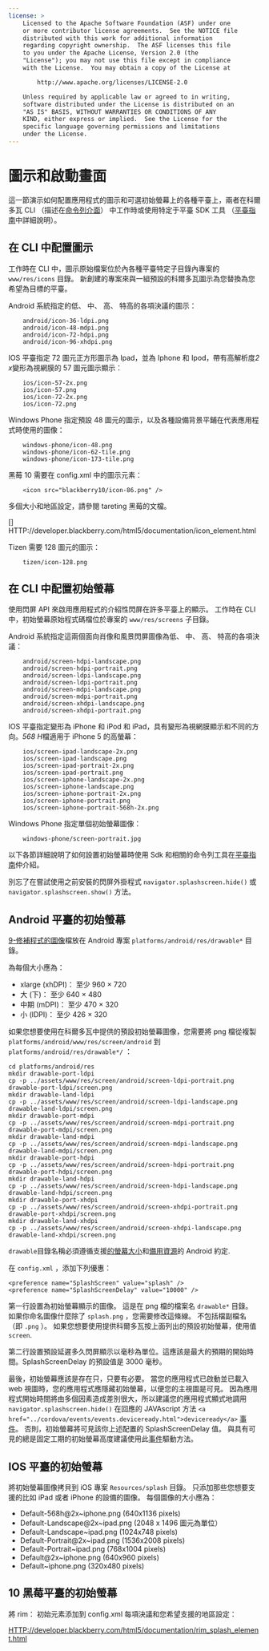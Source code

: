 ```yaml
---
license: >
    Licensed to the Apache Software Foundation (ASF) under one
    or more contributor license agreements.  See the NOTICE file
    distributed with this work for additional information
    regarding copyright ownership.  The ASF licenses this file
    to you under the Apache License, Version 2.0 (the
    "License"); you may not use this file except in compliance
    with the License.  You may obtain a copy of the License at

        http://www.apache.org/licenses/LICENSE-2.0

    Unless required by applicable law or agreed to in writing,
    software distributed under the License is distributed on an
    "AS IS" BASIS, WITHOUT WARRANTIES OR CONDITIONS OF ANY
    KIND, either express or implied.  See the License for the
    specific language governing permissions and limitations
    under the License.
---
```


# 圖示和啟動畫面

這一節演示如何配置應用程式的圖示和可選初始螢幕上的各種平臺上，兩者在科爾多瓦 CLI （描述在<a href="../guide/cli/index.html">命令列介面</a>） 中工作時或使用特定于平臺 SDK 工具 （<a href="../guide/platforms/index.html">平臺指南</a>中詳細說明）。

## 在 CLI 中配置圖示

工作時在 CLI 中，圖示原始檔案位於內各種平臺特定子目錄內專案的 `www/res/icons` 目錄。 新創建的專案來與一組預設的科爾多瓦圖示為您替換為您希望為目標的平臺。

Android 系統指定的低、 中、 高、 特高的各項決議的圖示：

        android/icon-36-ldpi.png
        android/icon-48-mdpi.png
        android/icon-72-hdpi.png
        android/icon-96-xhdpi.png
    

IOS 平臺指定 72 圖元正方形圖示為 Ipad，並為 Iphone 和 Ipod，帶有高解析度*2 x*變形為視網膜的 57 圖元圖示顯示：

        ios/icon-57-2x.png
        ios/icon-57.png
        ios/icon-72-2x.png
        ios/icon-72.png
    

Windows Phone 指定預設 48 圖元的圖示，以及各種設備背景平鋪在代表應用程式時使用的圖像：

        windows-phone/icon-48.png
        windows-phone/icon-62-tile.png
        windows-phone/icon-173-tile.png
    

黑莓 10 需要在 config.xml 中的圖示元素：

        <icon src="blackberry10/icon-86.png" />
    

多個大小和地區設定，請參閱 tareting 黑莓的文檔。

[] HTTP://developer.blackberry.com/html5/documentation/icon_element.html

Tizen 需要 128 圖元的圖示：

        tizen/icon-128.png
    

## 在 CLI 中配置初始螢幕

使用閃屏 API 來啟用應用程式的介紹性閃屏在許多平臺上的顯示。 工作時在 CLI 中，初始螢幕原始程式碼檔位於專案的 `www/res/screens` 子目錄。

Android 系統指定這兩個面向肖像和風景閃屏圖像為低、 中、 高、 特高的各項決議：

        android/screen-hdpi-landscape.png
        android/screen-hdpi-portrait.png
        android/screen-ldpi-landscape.png
        android/screen-ldpi-portrait.png
        android/screen-mdpi-landscape.png
        android/screen-mdpi-portrait.png
        android/screen-xhdpi-landscape.png
        android/screen-xhdpi-portrait.png
    

IOS 平臺指定變形為 iPhone 和 iPod 和 iPad，具有變形為視網膜顯示和不同的方向。*568 H*檔適用于 iPhone 5 的高螢幕：

        ios/screen-ipad-landscape-2x.png
        ios/screen-ipad-landscape.png
        ios/screen-ipad-portrait-2x.png
        ios/screen-ipad-portrait.png
        ios/screen-iphone-landscape-2x.png
        ios/screen-iphone-landscape.png
        ios/screen-iphone-portrait-2x.png
        ios/screen-iphone-portrait.png
        ios/screen-iphone-portrait-568h-2x.png
    

Windows Phone 指定單個初始螢幕圖像：

        windows-phone/screen-portrait.jpg
    

以下各節詳細說明了如何設置初始螢幕時使用 Sdk 和相關的命令列工具在<a href="../guide/platforms/index.html">平臺指南</a>仲介紹。

別忘了在嘗試使用之前安裝的閃屏外掛程式 `navigator.splashscreen.hide()` 或 `navigator.splashscreen.show()` 方法。

## Android 平臺的初始螢幕

[9-修補程式的圖像][1]檔放在 Android 專案 `platforms/android/res/drawable*` 目錄。

 [1]: https://developer.android.com/tools/help/draw9patch.html

為每個大小應為：

*   xlarge (xhDPI)： 至少 960 × 720
*   大 (下)： 至少 640 × 480
*   中期 (mDPI)： 至少 470 × 320
*   小 (lDPI)： 至少 426 × 320

如果您想要使用在科爾多瓦中提供的預設初始螢幕圖像，您需要將 png 檔從複製 `platforms/android/www/res/screen/android` 到 `platforms/android/res/drawable*/` ：

    cd platforms/android/res
    mkdir drawable-port-ldpi
    cp -p ../assets/www/res/screen/android/screen-ldpi-portrait.png drawable-port-ldpi/screen.png
    mkdir drawable-land-ldpi
    cp -p ../assets/www/res/screen/android/screen-ldpi-landscape.png drawable-land-ldpi/screen.png
    mkdir drawable-port-mdpi
    cp -p ../assets/www/res/screen/android/screen-mdpi-portrait.png drawable-port-mdpi/screen.png
    mkdir drawable-land-mdpi
    cp -p ../assets/www/res/screen/android/screen-mdpi-landscape.png drawable-land-mdpi/screen.png
    mkdir drawable-port-hdpi
    cp -p ../assets/www/res/screen/android/screen-hdpi-portrait.png drawable-port-hdpi/screen.png
    mkdir drawable-land-hdpi
    cp -p ../assets/www/res/screen/android/screen-hdpi-landscape.png drawable-land-hdpi/screen.png
    mkdir drawable-port-xhdpi
    cp -p ../assets/www/res/screen/android/screen-xhdpi-portrait.png drawable-port-xhdpi/screen.png
    mkdir drawable-land-xhdpi
    cp -p ../assets/www/res/screen/android/screen-xhdpi-landscape.png drawable-land-xhdpi/screen.png
    

`drawable`目錄名稱必須遵循支援[的螢幕大小][2]和[備用資源][3]的 Android 約定.

 [2]: http://developer.android.com/guide/practices/screens_support.html
 [3]: http://developer.android.com/guide/topics/resources/providing-resources.html#AlternativeResources

在 `config.xml` ，添加下列優惠：

    <preference name="SplashScreen" value="splash" />
    <preference name="SplashScreenDelay" value="10000" />
    

第一行設置為初始螢幕顯示的圖像。 這是在 png 檔的檔案名 `drawable*` 目錄。 如果你命名圖像什麼除了 `splash.png` ，您需要修改這條線。 不包括檔副檔名 （即 `.png` ）。 如果您想要使用提供科爾多瓦按上面列出的預設初始螢幕，使用值`screen`.

第二行設置預設延遲多久閃屏顯示以毫秒為單位。這應該是最大的預期的開始時間。SplashScreenDelay 的預設值是 3000 毫秒。

最後，初始螢幕應該是存在只，只要有必要。 當您的應用程式已啟動並已載入 web 視圖時，您的應用程式應隱藏初始螢幕，以便您的主視圖是可見。 因為應用程式開始時間將由多個因素造成差別很大，所以建議您的應用程式顯式地調用 `navigator.splashscreen.hide()` 在回應的 JAVAscript 方法 `<a href="../cordova/events/events.deviceready.html">deviceready</a>` <a href="../cordova/events/events.html">事件</a>。 否則，初始螢幕將可見該你上述配置的 SplashScreenDelay 值。 與具有可見的總是固定工期的初始螢幕高度建議使用此<a href="../cordova/events/events.html">事件</a>驅動方法。

## IOS 平臺的初始螢幕

將初始螢幕圖像拷貝到 iOS 專案 `Resources/splash` 目錄。 只添加那些您想要支援的比如 iPad 或者 iPhone 的設備的圖像。 每個圖像的大小應為：

*   Default-568h@2x~iphone.png (640x1136 pixels)
*   Default-Landscape@2x~ipad.png (2048 x 1496 圖元為單位）
*   Default-Landscape~ipad.png (1024x748 pixels)
*   Default-Portrait@2x~ipad.png (1536x2008 pixels)
*   Default-Portrait~ipad.png (768x1004 pixels)
*   Default@2x~iphone.png (640x960 pixels)
*   Default~iphone.png (320x480 pixels)

## 10 黑莓平臺的初始螢幕

將 rim： 初始元素添加到 config.xml 每項決議和您希望支援的地區設定：

[HTTP://developer.blackberry.com/html5/documentation/rim\_splash\_element.html][4]

 [4]: http://developer.blackberry.com/html5/documentation/rim_splash_element.html